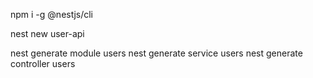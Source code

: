 
npm i -g @nestjs/cli

nest new user-api

nest generate module users
nest generate service users
nest generate controller users

